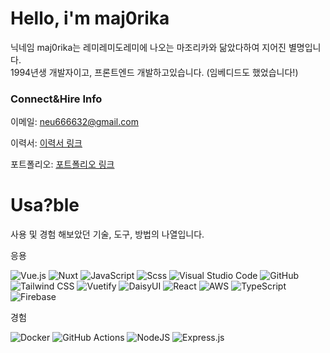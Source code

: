 # Hello, i'm maj0rika

닉네임 maj0rika는 레미레미도레미에 나오는 마조리카와 닮았다하여 지어진 별명입니다.<br />
1994년생 개발자이고, 프론트엔드 개발하고있습니다. (임베디드도 했었습니다!)

### Connect&Hire Info

이메일: neu666632@gmail.com

이력서: [이력서 링크](https://wide-muenster-b98.notion.site/maj0rika-4edddefc084e4ac4bbf9b99b62e54bb5?pvs=4)

포트폴리오: [포트폴리오 링크](https://maj0rika.com)

# Usa?ble

사용 및 경험 해보았던 기술, 도구, 방법의 나열입니다.

응용

![Vue.js](https://img.shields.io/badge/vuejs-%2335495e.svg?style=for-the-badge&logo=vuedotjs&logoColor=%234FC08D)
![Nuxt](https://img.shields.io/badge/Nuxt.js-00C58E?style=for-the-badge&logo=Nuxt.js&logoColor=white)
![JavaScript](https://img.shields.io/badge/javascript-%23323330.svg?style=for-the-badge&logo=javascript&logoColor=%23F7DF1E)
![Scss](https://img.shields.io/badge/Sass-CC6699?style=for-the-badge&logo=sass&logoColor=white)
![Visual Studio Code](https://img.shields.io/badge/VisualStudioCode-0078d7.svg?style=for-the-badge&logo=visual-studio-code&logoColor=white)
![GitHub](https://img.shields.io/badge/github-%23121011.svg?style=for-the-badge&logo=github&logoColor=white)
![Tailwind CSS](https://img.shields.io/badge/Tailwind%20CSS-38B2AC?style=for-the-badge&logo=Tailwind-CSS&logoColor=white)
![Vuetify](https://img.shields.io/badge/Vuetify-1867C0?style=for-the-badge&logo=Vuetify&logoColor=white)
![DaisyUI](https://img.shields.io/badge/DaisyUI-5A0EF8?style=for-the-badge&logo=DaisyUI&logoColor=white)
![React](https://img.shields.io/badge/react-%2320232a.svg?style=for-the-badge&logo=react&logoColor=%2361DAFB)
![AWS](https://img.shields.io/badge/AWS-%23FF9900.svg?style=for-the-badge&logo=amazon-aws&logoColor=white)
![TypeScript](https://img.shields.io/badge/typescript-%23007ACC.svg?style=for-the-badge&logo=typescript&logoColor=white)
![Firebase](https://img.shields.io/badge/firebase-%23039BE5.svg?style=for-the-badge&logo=firebase)



경험

![Docker](https://img.shields.io/badge/docker-%230db7ed.svg?style=for-the-badge&logo=docker&logoColor=white)
![GitHub Actions](https://img.shields.io/badge/githubactions-%232671E5.svg?style=for-the-badge&logo=githubactions&logoColor=white)
![NodeJS](https://img.shields.io/badge/node.js-%2343853D.svg?style=for-the-badge&logo=node.js&logoColor=white)
![Express.js](https://img.shields.io/badge/express.js-%23404d59.svg?style=for-the-badge&logo=express&logoColor=%2361DAFB)
